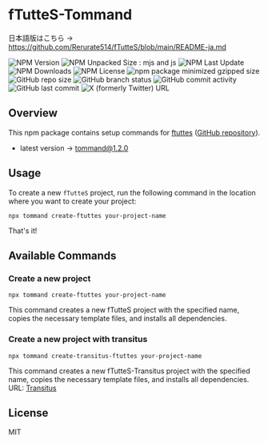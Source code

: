 # fTutteS-Tommand
日本語版はこちら -> https://github.com/Rerurate514/fTutteS/blob/main/README-ja.md

![NPM Version](https://img.shields.io/npm/v/tommand)
![NPM Unpacked Size : mjs and js](https://img.shields.io/npm/unpacked-size/tommand)
![NPM Last Update](https://img.shields.io/npm/last-update/tommand)
![NPM Downloads](https://img.shields.io/npm/dw/tommand)
![NPM License](https://img.shields.io/npm/l/tommand)
![npm package minimized gzipped size](https://img.shields.io/bundlejs/size/tommand)
![GitHub repo size](https://img.shields.io/github/repo-size/rerurate514/fTutteS-Tommand)
![GitHub branch status](https://img.shields.io/github/checks-status/rerurate514/fTutteS-Tommand/develop)
![GitHub commit activity](https://img.shields.io/github/commit-activity/m/rerurate514/fTutteS-Tommand)
![GitHub last commit](https://img.shields.io/github/last-commit/rerurate514/fTutteS-Tommand)
![X (formerly Twitter) URL](https://img.shields.io/twitter/url?url=https%3A%2F%2Fx.com%2Frerurate)

## Overview
This npm package contains setup commands for [ftuttes](https://www.npmjs.com/package/ftuttes) ([GitHub repository](https://github.com/Rerurate514/fTutteS)).

- latest version -> tommand@1.2.0

## Usage
To create a new `fTutteS` project, run the following command in the location where you want to create your project:

```shell
npx tommand create-ftuttes your-project-name
```

That's it!

## Available Commands
### Create a new project
```shell
npx tommand create-ftuttes your-project-name
```
This command creates a new fTutteS project with the specified name, copies the necessary template files, and installs all dependencies.

### Create a new project with transitus
```shell
npx tommand create-transitus-ftuttes your-project-name
```
This command creates a new fTutteS-Transitus project with the specified name, copies the necessary template files, and installs all dependencies.
URL: [Transitus](https://www.npmjs.com/package/transitus)


## License
MIT
